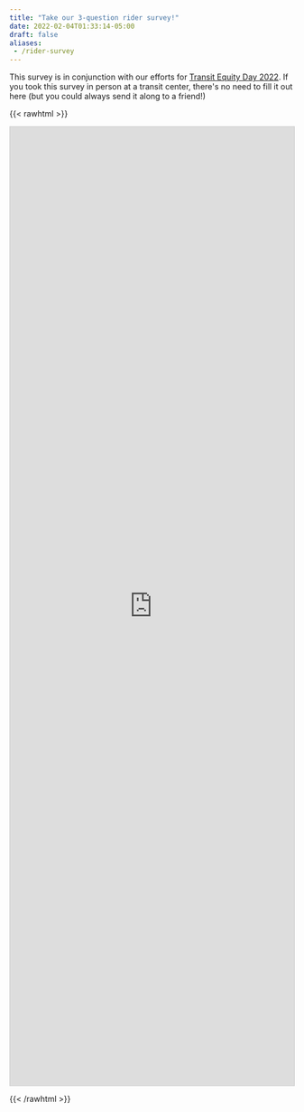 ```yaml
---
title: "Take our 3-question rider survey!"
date: 2022-02-04T01:33:14-05:00
draft: false
aliases:
 - /rider-survey
---
```


This survey is in conjunction with our efforts for [Transit Equity Day 2022](/rider-info/transit-equity-day-2022). If you took this survey in person at a transit center, there's no need to fill it out here (but you could always send it along to a friend!)

{{< rawhtml >}}
<script src="https://static.airtable.com/js/embed/embed_snippet_v1.js"></script><iframe class="airtable-embed airtable-dynamic-height" src="https://airtable.com/embed/shrcyKKkRu6XnLngz?backgroundColor=orange" frameborder="0" onmousewheel="" width="100%" height="1698" style="background: transparent; border: 1px solid #ccc;"></iframe>
{{< /rawhtml >}}